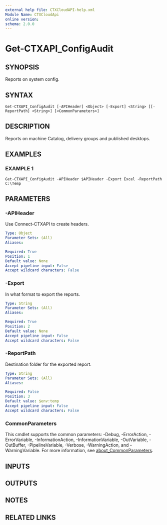 ```yaml
---
external help file: CTXCloudAPI-help.xml
Module Name: CTXCloudApi
online version:
schema: 2.0.0
---
```


# Get-CTXAPI_ConfigAudit

## SYNOPSIS
Reports on system config.

## SYNTAX

```
Get-CTXAPI_ConfigAudit [-APIHeader] <Object> [-Export] <String> [[-ReportPath] <String>] [<CommonParameters>]
```

## DESCRIPTION
Reports on machine Catalog, delivery groups and published desktops.

## EXAMPLES

### EXAMPLE 1
```
Get-CTXAPI_ConfigAudit -APIHeader $APIHeader -Export Excel -ReportPath C:\Temp
```

## PARAMETERS

### -APIHeader
Use Connect-CTXAPI to create headers.

```yaml
Type: Object
Parameter Sets: (All)
Aliases:

Required: True
Position: 1
Default value: None
Accept pipeline input: False
Accept wildcard characters: False
```

### -Export
In what format to export the reports.

```yaml
Type: String
Parameter Sets: (All)
Aliases:

Required: True
Position: 2
Default value: None
Accept pipeline input: False
Accept wildcard characters: False
```

### -ReportPath
Destination folder for the exported report.

```yaml
Type: String
Parameter Sets: (All)
Aliases:

Required: False
Position: 3
Default value: $env:temp
Accept pipeline input: False
Accept wildcard characters: False
```

### CommonParameters
This cmdlet supports the common parameters: -Debug, -ErrorAction, -ErrorVariable, -InformationAction, -InformationVariable, -OutVariable, -OutBuffer, -PipelineVariable, -Verbose, -WarningAction, and -WarningVariable. For more information, see [about_CommonParameters](http://go.microsoft.com/fwlink/?LinkID=113216).

## INPUTS

## OUTPUTS

## NOTES

## RELATED LINKS

